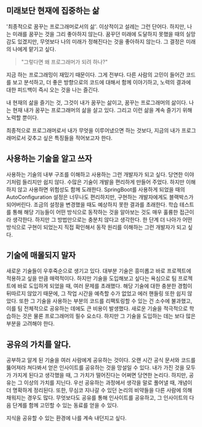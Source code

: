 ## 미래보단 현재에 집중하는 삶

'최종적으로 꿈꾸는 프로그래머로서의 삶'. 이상적이고 설레는 그런 단어다. 하지만, 나는 미래를 꿈꾸는 것을 그리 좋아하지 않는다. 꿈꾸던 미래에 도달하지 못했을 때의 실망감도 있겠지만, 무엇보다 나의 미래가 정해진다는 것을 좋아하지 않는다. 그 결정은 미래의 나에게 맡기고 싶다.

> "그렇다면 왜 프로그래머가 되려 하나?"

지금 하는 프로그래밍이 재밌기 때문이다. 그게 전부다. 다른 사람의 고민이 들어간 코드를 보고 분석하고, 더 좋은 방향으로의 코드에 대해서 함께 이야기하고, 노력의 결과에 대한 피드백이 즉시 오는 것을 나는 즐긴다.

내 현재의 삶을 즐기는 것, 그것이 내가 꿈꾸는 삶이고, 꿈꾸는 프로그래머의 삶이다. 나는 현재 내가 꿈꾸는 프로그래머의 삶을 살고 있다. 그리고 이런 삶을 계속 즐기기 위해 노력할 뿐이다.

최종적으로 프로그래머로서 내가 무엇을 이루어냈으면 하는 것보다, 지금의 내가 프로그래머로서 갖추고 싶은 특징들을 적어보고자 한다.

## 사용하는 기술을 알고 쓰자

사용하는 기술의 내부 구조를 이해하고 사용하는 그런 개발자가 되고 싶다. 당연한 이야기처럼 들리지만 쉽지 않다. 수많은 기술이 개발을 편리하게 만들어 주었다. 하지만 이해하지 않고 사용하면 위험성도 함께 도래한다. SpringBoot를 사용하게 되었을 때의 AutoConfiguration 설정은 너무나도 편리하지만, 구현하는 개발자에게도 블랙박스가 되어버린다. 조금의 설정을 변경했을 때도 예상하지 못한 결과를 초래한다. 학습 테스트를 통해 해당 기능들이 어떤 방식으로 동작하는 것을 알아보는 것도 매우 훌륭한 접근이라 생각한다. 하지만 그 방법만으로는 충분치 않다고 생각한다. 한 단계 더 나아가 어떤 방식으로 구현이 되었는지 직접 확인해서 동작 원리를 이해하는 그런 개발자가 되고 싶다.

## 기술에 매몰되지 말자

새로운 기술들이 우후죽순으로 생기고 있다. 대부분 기술은 흥미롭고 바로 프로젝트에 적용하고 싶을 만큼 매력적이다. 하지만 기술을 도입해보고 싶다는 욕심으로 팀 프로젝트에 바로 도입하게 되었을 때, 여러 문제를 초래했다. 해당 기술에 대한 충분한 경험이 뒤따르지 않았기 때문에, 그 작업 시간을 예측할 수가 없었고 에러 핸들링 또한 쉽지 않았다. 또한 그 기술을 사용하는 부분의 코드를 리팩토링할 수 있는 건 소수에 불과했고, 이를 팀 전체적으로 공유하는 데에도 큰 비용이 발생했다. 새로운 기술을 적극적으로 학습하는 것은 물론 프로그래머의 필수 요소다. 하지만 그 기술을 도입하는 데는 보다 많은 부분을 고려해야 한다.

## 공유의 가치를 알다.

공부하고 알게 된 기술을 여러 사람에게 공유하는 것이다. 오랜 시간 공식 문서와 코드를 뚫어져라 쳐다봐서 얻은 인사이트를 공유하는 것을 망설일 수 있다. 내가 가진 것을 모두가 가지게 된다고 생각했을 때, 그 가치가 떨어진다는 어쩌면 당연한 논리다. 하지만, 공유는 그 이상의 가치를 지닌다. 우선 공유하는 과정에서 생각을 말로 풀어낼 때, 개념이 더 명확하게 정리된다. 또한, 무심코 지나갈 수 있던 논리의 비약들을 다른 사람에 의해 채워지는 경우도 많다. 무엇보다도 공유를 통해 인사이트를 공유하고, 그 인사이트의 다음 단계를 함께 고민할 수 있는 동료를 얻을 수 있다.

지식을 공유할 수 있는 환경에 나를 계속 내던지고 싶다.
